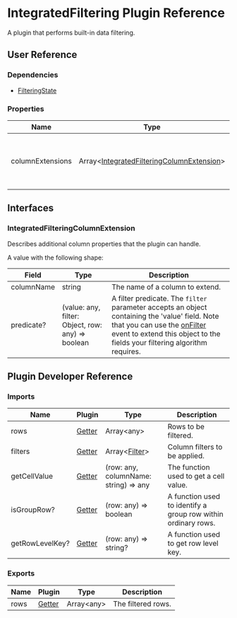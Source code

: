 # IntegratedFiltering Plugin Reference

A plugin that performs built-in data filtering.

## User Reference

### Dependencies

- [FilteringState](filtering-state.md)

### Properties

Name | Type | Default | Description
-----|------|---------|------------
columnExtensions | Array&lt;[IntegratedFilteringColumnExtension](#integratedfilteringcolumnextension)&gt; | | Additional column properties that the plugin can handle.

## Interfaces

### IntegratedFilteringColumnExtension

Describes additional column properties that the plugin can handle.

A value with the following shape:

Field | Type | Description
------|------|------------
columnName | string | The name of a column to extend.
predicate? | (value: any, filter: Object, row: any) => boolean | A filter predicate. The `filter` parameter accepts an object containing the 'value' field. Note that you can use the [onFilter](table-filter-row.md#tablefiltercellprop) event to extend this object to the fields your filtering algorithm requires.

## Plugin Developer Reference

### Imports

Name | Plugin | Type | Description
-----|--------|------|------------
rows | [Getter](/devextreme-reactive/react/core/docs/reference/getter) | Array&lt;any&gt; | Rows to be filtered.
filters | [Getter](/devextreme-reactive/react/core/docs/reference/getter) | Array&lt;[Filter](filtering-state.md#filter)&gt; | Column filters to be applied.
getCellValue | [Getter](/devextreme-reactive/react/core/docs/reference/getter) | (row: any, columnName: string) => any | The function used to get a cell value.
isGroupRow? | [Getter](/devextreme-reactive/react/core/docs/reference/getter) | (row: any) => boolean | A function used to identify a group row within ordinary rows.
getRowLevelKey? | [Getter](/devextreme-reactive/react/core/docs/reference/getter) | (row: any) => string? | A function used to get row level key.

### Exports

Name | Plugin | Type | Description
-----|--------|------|------------
rows | [Getter](/devextreme-reactive/react/core/docs/reference/getter) | Array&lt;any&gt; | The filtered rows.

